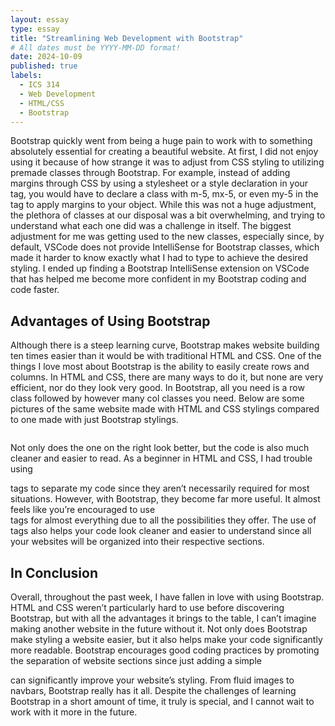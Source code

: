 ```yaml
---
layout: essay
type: essay
title: "Streamlining Web Development with Bootstrap"
# All dates must be YYYY-MM-DD format!
date: 2024-10-09
published: true
labels:
  - ICS 314
  - Web Development
  - HTML/CSS
  - Bootstrap
---
```


Bootstrap quickly went from being a huge pain to work with to something absolutely essential for creating a beautiful website. At first, I did not enjoy using it because of how strange it was to adjust from CSS styling to utilizing premade classes through Bootstrap. For example, instead of adding margins through CSS by using a stylesheet or a style declaration in your tag, you would have to declare a class with m-5, mx-5, or even my-5 in the tag to apply margins to your object. While this was not a huge adjustment, the plethora of classes at our disposal was a bit overwhelming, and trying to understand what each one did was a challenge in itself.
The biggest adjustment for me was getting used to the new classes, especially since, by default, VSCode does not provide IntelliSense for Bootstrap classes, which made it harder to know exactly what I had to type to achieve the desired styling. I ended up finding a Bootstrap IntelliSense extension on VSCode that has helped me become more confident in my Bootstrap coding and code faster. 

## Advantages of Using Bootstrap

Although there is a steep learning curve, Bootstrap makes website building ten times easier than it would be with traditional HTML and CSS. One of the things I love most about Bootstrap is the ability to easily create rows and columns. In HTML and CSS, there are many ways to do it, but none are very efficient, nor do they look very good. In Bootstrap, all you need is a row class followed by however many col classes you need. Below are some pictures of the same website made with HTML and CSS stylings compared to one made with just Bootstrap stylings.

<div class="row justify-content-center">
  <div class="col">
    <img src="">
  </div>
  <div class="col">
    <img src="">
  </div>
</div>

Not only does the one on the right look better, but the code is also much cleaner and easier to read. As a beginner in HTML and CSS, I had trouble using <div> tags to separate my code since they aren’t necessarily required for most situations. However, with Bootstrap, they become far more useful. It almost feels like you’re encouraged to use <div> tags for almost everything due to all the possibilities they offer. The use of <div> tags also helps your code look cleaner and easier to understand since all your websites will be organized into their respective sections.

## In Conclusion

Overall, throughout the past week, I have fallen in love with using Bootstrap. HTML and CSS weren’t particularly hard to use before discovering Bootstrap, but with all the advantages it brings to the table, I can’t imagine making another website in the future without it. Not only does Bootstrap make styling a website easier, but it also helps make your code significantly more readable. Bootstrap encourages good coding practices by promoting the separation of website sections since just adding a simple <div class="container"> can significantly improve your website’s styling. From fluid images to navbars, Bootstrap really has it all. Despite the challenges of learning Bootstrap in a short amount of time, it truly is special, and I cannot wait to work with it more in the future.
